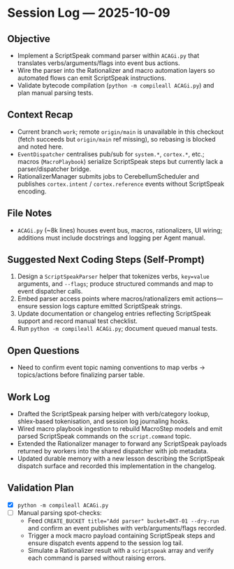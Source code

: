 # Session Log — 2025-10-09

## Objective
- Implement a ScriptSpeak command parser within `ACAGi.py` that translates verbs/arguments/flags into event bus actions.
- Wire the parser into the Rationalizer and macro automation layers so automated flows can emit ScriptSpeak instructions.
- Validate bytecode compilation (`python -m compileall ACAGi.py`) and plan manual parsing tests.

## Context Recap
- Current branch `work`; remote `origin/main` is unavailable in this checkout (fetch succeeds but `origin/main` ref missing), so rebasing is blocked and noted here.
- `EventDispatcher` centralises pub/sub for `system.*`, `cortex.*`, etc.; macros (`MacroPlaybook`) serialize ScriptSpeak steps but currently lack a parser/dispatcher bridge.
- RationalizerManager submits jobs to CerebellumScheduler and publishes `cortex.intent` / `cortex.reference` events without ScriptSpeak encoding.

## File Notes
- `ACAGi.py` (~8k lines) houses event bus, macros, rationalizers, UI wiring; additions must include docstrings and logging per Agent manual.

## Suggested Next Coding Steps (Self-Prompt)
1. Design a `ScriptSpeakParser` helper that tokenizes verbs, `key=value` arguments, and `--flags`; produce structured commands and map to event dispatcher calls.
2. Embed parser access points where macros/rationalizers emit actions—ensure session logs capture emitted ScriptSpeak strings.
3. Update documentation or changelog entries reflecting ScriptSpeak support and record manual test checklist.
4. Run `python -m compileall ACAGi.py`; document queued manual tests.

## Open Questions
- Need to confirm event topic naming conventions to map verbs → topics/actions before finalizing parser table.

## Work Log
- Drafted the ScriptSpeak parsing helper with verb/category lookup, shlex-based tokenisation, and session log journaling hooks.
- Wired macro playbook ingestion to rebuild MacroStep models and emit parsed ScriptSpeak commands on the `script.command` topic.
- Extended the Rationalizer manager to forward any ScriptSpeak payloads returned by workers into the shared dispatcher with job metadata.
- Updated durable memory with a new lesson describing the ScriptSpeak dispatch surface and recorded this implementation in the changelog.

## Validation Plan
- [x] `python -m compileall ACAGi.py`
- [ ] Manual parsing spot-checks:
  - Feed `CREATE_BUCKET title="Add parser" bucket=BKT-01 --dry-run` and confirm an event publishes with verb/arguments/flags recorded.
  - Trigger a mock macro payload containing ScriptSpeak steps and ensure dispatch events append to the session log tail.
  - Simulate a Rationalizer result with a `scriptspeak` array and verify each command is parsed without raising errors.

